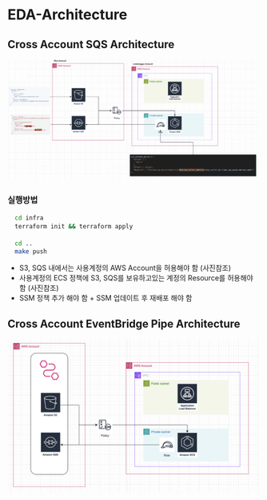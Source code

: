# EDA-Architecture

## Cross Account SQS Architecture

![1](./public/1.png)

### 실행방법

```sh
  cd infra
  terraform init && terraform apply

  cd ..
  make push
```

- S3, SQS 내에서는 사용계정의 AWS Account을 허용해야 함 (사진참조)
- 사용계정의 ECS 정책에 S3, SQS를 보유하고있는 계정의 Resource를 허용해야 함 (사진참조)
- SSM 정책 추가 해야 함 + SSM 업데이트 후 재배포 해야 함

## Cross Account EventBridge Pipe Architecture

![2](./public/2.png)

